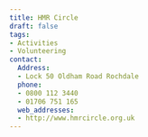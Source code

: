 ```yaml
---
title: HMR Circle
draft: false
tags:
- Activities
- Volunteering
contact:
  Address:
  - Lock 50 Oldham Road Rochdale
  phone:
  - 0800 112 3440
  - 01706 751 165
  web_addresses:
  - http://www.hmrcircle.org.uk
---
```


